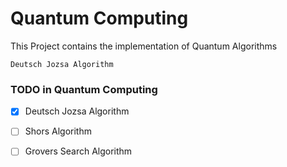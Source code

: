 # Quantum Computing

This Project contains the implementation of Quantum Algorithms

```
Deutsch Jozsa Algorithm

```

### TODO in Quantum Computing

- [x] Deutsch Jozsa Algorithm
- [ ] Shors Algorithm
- [ ] Grovers Search Algorithm


